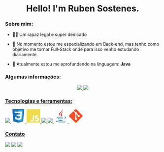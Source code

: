 <h1  align = "center" > Hello! I'm Ruben Sostenes. </ h1 >
  
### Sobre mim:

- 🙋‍♂️ Um rapaz legal e super dedicado

- 🚀 No momento estou me especializando em Back-end, mas tenho como objetivo me tornar Full-Stack onde para isso venho estudando diariamente.

- 🌱 Atualmente estou me aprofundando na linguagem: <b>Java</b> 

### Algumas informações:

<div align="center">
<a href="https://github.com/rubensostenes">
<img height="150em" src="http://github-profile-summary-cards.vercel.app/api/cards/repos-per-language?username=rubensostenes&theme=2077"/>
<img height="150em" src="http://github-profile-summary-cards.vercel.app/api/cards/stats?username=rubensostenes&theme=2077"/> 
</div>

### Tecnologias e ferramentas:

 <div> 
 <img width="45px" src="https://cdn.jsdelivr.net/gh/devicons/devicon/icons/html5/html5-original.svg" />
 <img width="45px" src="https://raw.githubusercontent.com/devicons/devicon/master/icons/css3/css3-original.svg" />
 <img width="45px" src="https://raw.githubusercontent.com/devicons/devicon/master/icons/javascript/javascript-plain.svg" />
 <img width="45px" src="https://cdn.jsdelivr.net/gh/devicons/devicon/icons/mysql/mysql-original-wordmark.svg" />        
 <img width="45px" src="https://cdn.jsdelivr.net/gh/devicons/devicon/icons/csharp/csharp-original.svg" />
 <img width="45px" src="https://raw.githubusercontent.com/devicons/devicon/master/icons/java/java-original.svg" />
 <img width="45px" src="https://raw.githubusercontent.com/devicons/devicon/master/icons/git/git-original.svg" />
 </div>
 
 
### Contato

 <div> 
<a href="https://instagram.com/ruben_sostenes" target="_blank"><img src="https://img.shields.io/badge/-Instagram-%23E4405F?style=for-the-badge&logo=instagram&logoColor=white" target="_blank"></a>
<a href = "mailto:rubenmelo332@gmail.com"><img src="https://img.shields.io/badge/-Gmail-%23333?style=for-the-badge&logo=gmail&logoColor=white" target="_blank"></a>
<a href="https://www.linkedin.com/in/ruben-sostenes-192704231" target="_blank"><img src="https://img.shields.io/badge/-LinkedIn-%230077B5?style=for-the-badge&logo=linkedin&logoColor=white" target="_blank"></a> 
</div>
